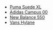 - [Puma Suede XL](https://droper.app/d/9624/Puma_Suede_XL_Black_White)
- [Adidas Campus 00](https://droper.app/d/6098/adidas_Campus_00s_Grey_Three)
- [New Balance 550](https://www.newbalance.com.br/tenis-new-balance-550-masculino-1124079/p)
- [Vans Hylane](https://www.vans.com.br/tenis-hylane-black-white/p/1003800500002U)


